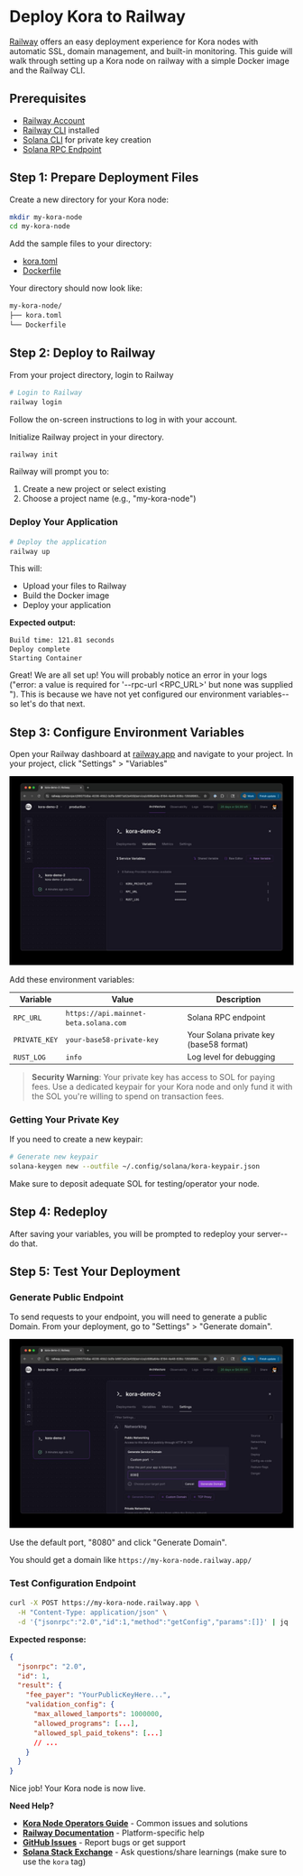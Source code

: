 # Deploy Kora to Railway

[Railway](https://railway.com/) offers an easy deployment experience for Kora nodes with automatic SSL, domain management, and built-in monitoring. This guide will walk through setting up a Kora node on railway with a simple Docker image and the Railway CLI. 

## Prerequisites

- [Railway Account](https://railway.app)
- [Railway CLI](https://docs.railway.com/guides/cli) installed
- [Solana CLI](https://solana.com/docs/intro/installation) for private key creation
- [Solana RPC Endpoint](https://solana.com/rpc)

## Step 1: Prepare Deployment Files

Create a new directory for your Kora node:

```bash
mkdir my-kora-node
cd my-kora-node
```

Add the sample files to your directory:

- [kora.toml](../deploy/sample/kora.toml)
- [Dockerfile](../deploy/sample/Dockerfile)

Your directory should now look like:

```bash
my-kora-node/
├── kora.toml
└── Dockerfile
```

## Step 2: Deploy to Railway

From your project directory, login to Railway

```bash
# Login to Railway
railway login
```

Follow the on-screen instructions to log in with your account.

Initialize Railway project in your directory.

```bash
railway init
```

Railway will prompt you to:
1. Create a new project or select existing
2. Choose a project name (e.g., "my-kora-node")

### Deploy Your Application

```bash
# Deploy the application
railway up
```

This will:
- Upload your files to Railway
- Build the Docker image
- Deploy your application

**Expected output:**
```
Build time: 121.81 seconds
Deploy complete
Starting Container
```

Great! We are all set up! You will probably notice an error in your logs ("error: a value is required for '--rpc-url <RPC_URL>' but none was supplied
"). This is because we have not yet configured our environment variables--so let's do that next.

## Step 3: Configure Environment Variables

Open your Railway dashboard at [railway.app](https://railway.app) and navigate to your project. In your project, click "Settings" > "Variables"

![Railway Environment Variables for Kora](../../assets/img/deploy/railway-variables.jpg)

Add these environment variables:

| Variable | Value | Description |
|----------|-------|-------------|
| `RPC_URL` | `https://api.mainnet-beta.solana.com` | Solana RPC endpoint |
| `PRIVATE_KEY` | `your-base58-private-key` | Your Solana private key (base58 format) |
| `RUST_LOG` | `info` | Log level for debugging |

> **Security Warning**: Your private key has access to SOL for paying fees. Use a dedicated keypair for your Kora node and only fund it with the SOL you're willing to spend on transaction fees. <!-- TODO link to signers guide -->


### Getting Your Private Key

If you need to create a new keypair:

```bash
# Generate new keypair
solana-keygen new --outfile ~/.config/solana/kora-keypair.json
```

Make sure to deposit adequate SOL for testing/operator your node.

## Step 4: Redeploy

After saving your variables, you will be prompted to redeploy your server--do that.

## Step 5: Test Your Deployment


### Generate Public Endpoint

To send requests to your endpoint, you will need to generate a public Domain. 
From your deployment, go to "Settings" > "Generate domain".

![Railway Domain Setup](../../assets/img/deploy/railway-domain.jpg)

Use the default port, "8080" and click "Generate Domain".

You should get a domain like `https://my-kora-node.railway.app/`

### Test Configuration Endpoint

```bash
curl -X POST https://my-kora-node.railway.app \
  -H "Content-Type: application/json" \
  -d '{"jsonrpc":"2.0","id":1,"method":"getConfig","params":[]}' | jq
```

**Expected response:**
```json
{
  "jsonrpc": "2.0",
  "id": 1,
  "result": {
    "fee_payer": "YourPublicKeyHere...",
    "validation_config": {
      "max_allowed_lamports": 1000000,
      "allowed_programs": [...],
      "allowed_spl_paid_tokens": [...]
      // ...
    }
  }
}
```

Nice job! Your Kora node is now live.

**Need Help?**
- **[Kora Node Operators Guide](../README.md)** - Common issues and solutions
- **[Railway Documentation](https://docs.railway.app/)** - Platform-specific help
- **[GitHub Issues](https://github.com/solana-foundation/kora/issues)** - Report bugs or get support
- **[Solana Stack Exchange](https://solana.stackexchange.com/)** - Ask questions/share learnings (make sure to use the `kora` tag)
